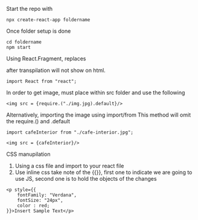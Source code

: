 Start the repo with

```
npx create-react-app foldername
```

Once folder setup is done
```
cd foldername
npm start
```
Using React.Fragment, replaces <div> after transpilation will not show on html. 
```
import React from "react"; 
```

In order to get image, must place within src folder and use the following
```
<img src = {require.("./img.jpg).default}/>
```
Alternatively, importing the image using import/from
This method will omit the require.() and .default
```
import cafeInterior from "./cafe-interior.jpg";

<img src = {cafeInterior}/>
```

CSS manupilation
1) Using a css file and import to your react file
2) Use inline css take note of the {{}}, first one to indicate we are going to use JS, second one is to hold the objects of the changes
``` 
<p style={{
    fontFamily: "Verdana",
    fontSize: "24px",
    color : red;
}}>Insert Sample Text</p>
``` 